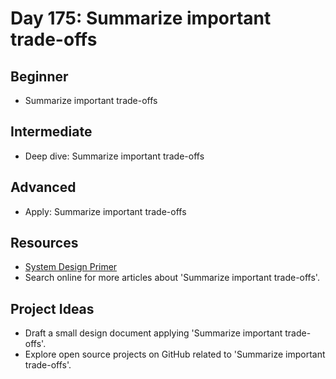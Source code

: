 # Day 175: Summarize important trade-offs

## Beginner
- Summarize important trade-offs

## Intermediate
- Deep dive: Summarize important trade-offs

## Advanced
- Apply: Summarize important trade-offs

## Resources
- [System Design Primer](https://github.com/donnemartin/system-design-primer/search?q=Summarize+important+trade-offs)
- Search online for more articles about 'Summarize important trade-offs'.

## Project Ideas
- Draft a small design document applying 'Summarize important trade-offs'.
- Explore open source projects on GitHub related to 'Summarize important trade-offs'.
